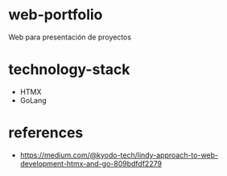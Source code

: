 # web-portfolio
Web para presentación de proyectos

# technology-stack
- HTMX
- GoLang

# references
- https://medium.com/@kyodo-tech/lindy-approach-to-web-development-htmx-and-go-809bdfdf2279